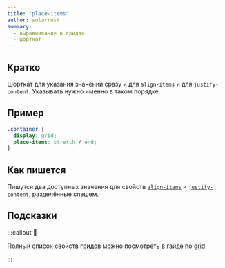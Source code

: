 ```yaml
---
title: "place-items"
author: solarrust
summary:
  - выравнивание в гридах
  - шорткат
---
```


## Кратко

Шорткат для указания значений сразу и для `align-items` и для `justify-content`. Указывать нужно именно в таком порядке.

## Пример

```css
.container {
  display: grid;
  place-items: stretch / end;
}
```

## Как пишется

Пишутся два доступных значения для свойств [`align-items`](/css/doka/align-items) и [`justify-content`](/css/doka/justify-content), разделённые слэшем.

## Подсказки

:::callout 📝

Полный список свойств гридов можно посмотреть в [гайде по grid](/css/long/grid-guide/).

:::
